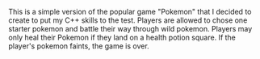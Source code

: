 This is a simple version of the popular game "Pokemon" that I decided to create to put my C++ skills to the test. Players are allowed to chose one starter pokemon and battle their way through wild pokemon. Players may only heal their Pokemon if they land on a health potion square. If the player's pokemon faints, the game is over.
